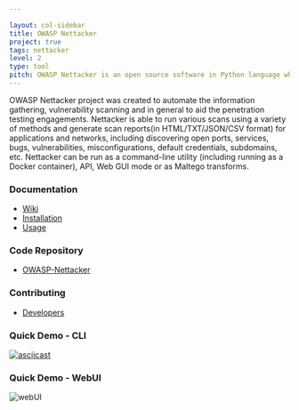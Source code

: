 ```yaml
---

layout: col-sidebar
title: OWASP Nettacker
project: true
tags: nettacker
level: 2
type: tool
pitch: OWASP Nettacker is an open source software in Python language which helps you to perform automated penetration testing and automated Information Gathering. This software can be run on Windows/Linux/OSX under Python.
---
```

OWASP Nettacker project was created to automate the information gathering, vulnerability scanning and in general to aid the penetration testing engagements. Nettacker is able to run various scans using a variety of methods and generate scan reports(in HTML/TXT/JSON/CSV format) for applications and networks, including discovering open ports, services, bugs, vulnerabilities, misconfigurations, default credentials, subdomains, etc. Nettacker can be run as a command-line utility (including running as a Docker container), API, Web GUI mode or as Maltego transforms. 
 
### Documentation

* [Wiki](https://github.com/OWASP/Nettacker/wiki)
* [Installation](https://github.com/OWASP/Nettacker/wiki/Installation)
* [Usage](https://github.com/OWASP/Nettacker/wiki/Usage)

### Code Repository

* [OWASP-Nettacker](https://github.com/OWASP/Nettacker)

### Contributing
* [Developers](https://github.com/OWASP/Nettacker/wiki/Developers)

### Quick Demo - CLI

[![asciicast](https://asciinema.org/a/IsQdcV2DiPsAIeM4m1SOL5DJ1.svg)](https://asciinema.org/a/IsQdcV2DiPsAIeM4m1SOL5DJ1)

### Quick Demo - WebUI

![webUI](https://github.com/OWASP/www-project-nettacker/blob/master/assets/images/Screencast-from-Tuesday-09-June-2020-02-32-32-IST-_online-video-cutter.com_.gif)
